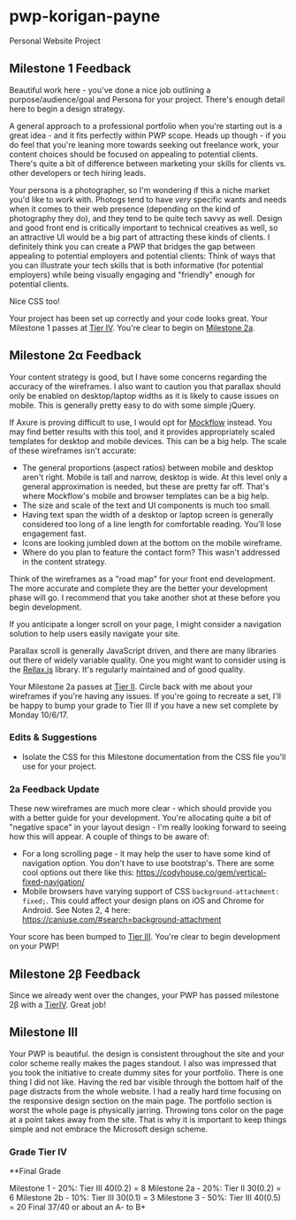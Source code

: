 # pwp-korigan-payne
Personal Website Project

## Milestone 1 Feedback
Beautiful work here - you've done a nice job outlining a purpose/audience/goal and Persona for your project. There's enough detail here to begin a design strategy.

A general approach to a professional portfolio when you're starting out is a great idea - and it fits perfectly within PWP scope. Heads up though - if you do feel that you're leaning more towards seeking out freelance work, your content choices should be focused on appealing to potential clients. There's quite a bit of difference between marketing your skills for clients vs. other developers or tech hiring leads.

Your persona is a photographer, so I'm wondering if this a niche market you'd like to work with. Photogs tend to have _very_ specific wants and needs when it comes to their web presence (depending on the kind of photography they do), and they tend to be quite tech savvy as well. Design and good front end is critically important to technical creatives as well, so an attractive UI would be a big part of attracting these kinds of clients. I definitely think you can create a PWP that bridges the gap between appealing to potential employers and potential clients: Think of ways that you can illustrate your tech skills that is both informative (for potential employers) while being visually engaging and "friendly" enough for potential clients.

Nice CSS too!

Your project has been set up correctly and your code looks great. Your Milestone 1 passes at [Tier IV](https://bootcamp-coders.cnm.edu/projects/personal/rubric/). You're clear to begin on [Milestone 2a](https://bootcamp-coders.cnm.edu/projects/personal/milestone-two/).

## Milestone 2&alpha; Feedback
Your content strategy is good, but I have some concerns regarding the accuracy of the wireframes. I also want to caution you that parallax should only be enabled on desktop/laptop widths as it is likely to cause issues on mobile. This is generally pretty easy to do with some simple jQuery.

If Axure is proving difficult to use, I would opt for [Mockflow](https://mockflow.com/) instead. You may find better results with this tool, and it provides appropriately scaled templates for desktop and mobile devices. This can be a big help. The scale of these wireframes isn't accurate:

- The general proportions (aspect ratios) between mobile and desktop aren't right. Mobile is tall and narrow, desktop is wide. At this level only a general approximation is needed, but these are pretty far off. That's where Mockflow's mobile and browser templates can be a big help.
- The size and scale of the text and UI components is much too small.
- Having text span the width of a desktop or laptop screen is generally considered too long of a line length for comfortable reading. You'll lose engagement fast.
- Icons are looking jumbled down at the bottom on the mobile wireframe.
- Where do you plan to feature the contact form? This wasn't addressed in the content strategy.

Think of the wireframes as a "road map" for your front end development. The more accurate and complete they are the better your development phase will go. I recommend that you take another shot at these before you begin development.

If you anticipate a longer scroll on your page, I might consider a navigation solution to help users easily navigate your site.

Parallax scroll is generally JavaScript driven, and there are many libraries out there of widely variable quality. One you might want to consider using is the [Rellax.js](https://dixonandmoe.com/rellax/) library. It's regularly maintained and of good quality.

Your Milestone 2a passes at [Tier II](https://bootcamp-coders.cnm.edu/projects/personal/rubric/). Circle back with me about your wireframes if you're having any issues. If you're going to recreate a set, I'll be happy to bump your grade to Tier III if you have a new set complete by Monday 10/6/17.

### Edits &amp; Suggestions
- Isolate the CSS for this Milestone documentation from the CSS file you'll use for your project.  

### 2a Feedback Update
These new wireframes are much more clear - which should provide you with a better guide for your development. You're allocating quite a bit of "negative space" in your layout design - I'm really looking forward to seeing how this will appear. A couple of things to be aware of:
- For a long scrolling page - it may help the user to have some kind of navigation option. You don't have to use bootstrap's. There are some cool options out there like this: https://codyhouse.co/gem/vertical-fixed-navigation/
- Mobile browsers have varying support of CSS `background-attachment: fixed;`. This could affect your design plans on iOS and Chrome for Android. See Notes 2, 4 here: https://caniuse.com/#search=background-attachment

Your score has been bumped to [Tier III](https://bootcamp-coders.cnm.edu/projects/personal/rubric/). You're clear to begin development on your PWP!

## Milestone 2&beta; Feedback
Since we already went over the changes, your PWP has passed milestone 2&beta; with a [TierIV](https://bootcamp-coders.cnm.edu/projects/personal/rubric/). Great job!

## Milestone III 
 
 Your PWP is beautiful. the design is consistent throughout the site and your color scheme really makes the pages standout. I also was impressed that you took the initiative to create dummy sites for your portfolio. There is one thing I did not like. Having the red bar visible through the bottom half of the page distracts from the whole website. I had a really hard time focusing on the responsive design section on the main page. The portfolio section is worst the whole page is physically jarring.  Throwing tons color on the page at a  point takes away from the site. That is why it is important to keep things simple and not embrace the Microsoft design scheme.
 
 ### Grade Tier IV 
 
 **Final Grade 
 
 Milestone 1 - 20%: Tier III 40(0.2) = 8 
 Milestone 2a - 20%: Tier II 30(0.2) = 6 
 Milestone 2b - 10%: Tier III 30(0.1) = 3 
 Milestone 3 - 50%: Tier III 40(0.5) = 20 
 Final 37/40 or about an A- to B+

